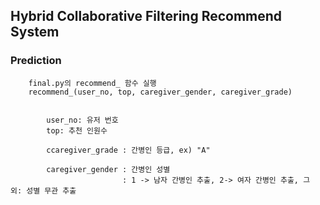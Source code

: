 ## Hybrid Collaborative Filtering Recommend System

### Prediction

        final.py의 recommend_ 함수 실행
        recommend_(user_no, top, caregiver_gender, caregiver_grade)


            user_no: 유저 번호
            top: 추천 인원수
            
            ccaregiver_grade : 간병인 등급, ex) "A"
            
            caregiver_gender : 간병인 성별 
                             : 1 -> 남자 간병인 추출, 2-> 여자 간병인 추출, 그 외: 성별 무관 추출